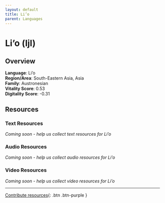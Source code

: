 ```yaml
---
layout: default
title: Li’o
parent: Languages
---
```


# Li’o (ljl)

## Overview

**Language**: Li’o  
**Region/Area**: South-Eastern Asia, Asia  
**Family**: Austronesian  
**Vitality Score**: 0.53  
**Digitality Score**: -0.31  

## Resources

### Text Resources
*Coming soon - help us collect text resources for Li’o*

### Audio Resources
*Coming soon - help us collect audio resources for Li’o*

### Video Resources
*Coming soon - help us collect video resources for Li’o*

---

[Contribute resources](https://fairtrain.github.io/){: .btn .btn-purple }
